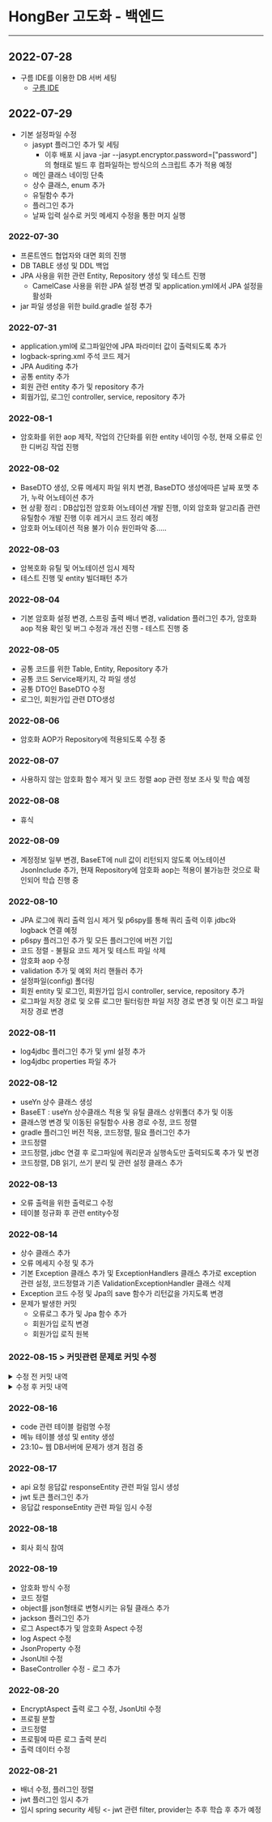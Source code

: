 # HongBer 고도화 - 백엔드
___
## 2022-07-28
+ 구름 IDE를 이용한 DB 서버 세팅
  + [구름 IDE](https://goorm.co)
## 2022-07-29
+ 기본 설정파일 수정
  + jasypt 플러그인 추가 및 세팅
    + 이후 배포 시 java -jar --jasypt.encryptor.password=["password"] 의 형태로 빌드 후 컴파일하는 방식으의 스크립트 추가 적용 예정
  + 메인 클래스 네이밍 단축
  + 상수 클래스, enum 추가
  + 유틸함수 추가
  + 플러그인 추가
  + 날짜 입력 실수로 커밋 메세지 수정을 통한 머지 실행
### 2022-07-30
+ 프론트엔드 협업자와 대면 회의 진행
+ DB TABLE 생성 및 DDL 백업
+ JPA 사용을 위한 관련 Entity, Repository 생성 및 테스트 진행
  + CamelCase 사용을 위한 JPA 설정 변경 및 application.yml에서 JPA 설정을 활성화
+ jar 파일 생성을 위한 build.gradle 설정 추가
### 2022-07-31
+ application.yml에 로그파일안에 JPA 파라미터 값이 출력되도록 추가
+ logback-spring.xml 주석 코드 제거
+ JPA Auditing 추가
+ 공통 entity 추가
+ 회원 관련 entity 추가 및 repository 추가
+ 회웝가입, 로그인 controller, service, repository 추가
### 2022-08-1
+ 암호화를 위한 aop 제작, 작업의 간단화를 위한 entity 네이밍 수정, 현재 오류로 인한 디버깅 작업 진행
### 2022-08-02
+ BaseDTO 생성, 오류 메세지 파일 위치 변경, BaseDTO 생성에따른 날짜 포맷 추가, 누락 어노테이션 추가
+ 현 상황 정리 : DB삽입전 암호화 어노테이션 개발 진행, 이외 암호화 알고리즘 관련 유틸함수 개발 진행 이후 레거시 코드 정리 예정
+ 암호화 어노테이션 적용 불가 이슈 원인파악 중.....
### 2022-08-03
+ 암복호화 유틸 및 어노테이션 임시 제작
+ 테스트 진행 및 entity 빌더패턴 추가
### 2022-08-04
+ 기본 암호화 설정 변경, 스프링 출력 배너 변경, validation 플러그인 추가, 암호화 aop 적용 확인 및 버그 수정과 개선 진행 - 테스트 진행 중
### 2022-08-05
+ 공통 코드를 위한 Table, Entity, Repository 추가
+ 공통 코드 Service패키지, 각 파일 생성
+ 공통 DTO인 BaseDTO 수정
+ 로그인, 회원가입 관련 DTO생성
### 2022-08-06
+ 암호화 AOP가 Repository에 적용되도록 수정 중
### 2022-08-07
+ 사용하지 않는 암호화 함수 제거 및 코드 정렬 aop 관련 정보 조사 및 학습 예정
### 2022-08-08
+ 휴식
### 2022-08-09
+ 계정정보 일부 변경, BaseET에 null 값이 리턴되지 않도록 어노테이션 JsonInclude 추가, 현재 Repository에 암호화 aop는 적용이 불가능한 것으로 확인되어 학습 진행 중
### 2022-08-10
+ JPA 로그에 쿼리 출력 임시 제거 및 p6spy를 통해 쿼리 출력 이후 jdbc와 logback 연결 예정
+ p6spy 플러그인 추가 및 모든 플러그인에 버전 기입
+ 코드 정렬 - 불필요 코드 제거 및 테스트 파일 삭제
+ 암호화 aop 수정
+ validation 추가 및 예외 처리 핸들러 추가
+ 설정파일(config) 폴더링
+ 회원 entity 및 로그인, 회원가입 임시 controller, service, repository 추가
+ 로그파일 저장 경로 및 오류 로그만 필터링한 파일 저장 경로 변경 및 이전 로그 파일 저장 경로 변경
### 2022-08-11
+ log4jdbc 플러그인 추가 및 yml 설정 추가
+ log4jdbc properties 파일 추가
### 2022-08-12
+ useYn 상수 클래스 생성
+ BaseET : useYn 상수클래스 적용 및 유틸 클래스 상위폴더 추가 및 이동
+ 클래스명 변경 및 이동된 유틸함수 사용 경로 수정, 코드 정렬
+ gradle 플러그인 버전 적용, 코드정렬, 필요 플러그인 추가
+ 코드정렬
+ 코드정렬, jdbc 연결 후 로그파일에 쿼리문과 실행속도만 출력되도록 추가 및 변경
+ 코드정렬, DB 읽기, 쓰기 분리 및 관련 설정 클래스 추가
### 2022-08-13
+ 오류 출력을 위한 출력로그 수정
+ 테이블 정규화 후 관련 entity수정
### 2022-08-14
+ 상수 클래스 추가
+ 오류 메세지 수정 및 추가
+ 기본 Exception 클래스 추가 및 ExceptionHandlers 클래스 추가로 exception 관련 설정, 코드정렬과 기존 ValidationExceptionHandler 클래스 삭제
+ Exception 코드 수정 및 Jpa의 save 함수가 리턴값을 가지도록 변경
+ 문제가 발생한 커밋
  + 오류로그 추가 및 Jpa 함수 추가
  + 회원가입 로직 변경
  + 회원가입 로직 원복
### 2022-08-15 > 커밋관련 문제로 커밋 수정
<details>
<summary>수정 전 커밋 내역</summary>
<div markdown="22_08_15_before">

+ ~~pbkdf2암호화 클래스 일부 수정~~
+ ~~암호화 aop 클래스 수정~~
+ ~~Jpa Exists 결과 상수 코드 추가~~
+ ~~회원가입 로직 수정 및 비밀번호 암호화 방식 변경~~
+ ~~로그 출력 임시 수정~~
+ ~~회원가입 관련 로직 추가~~
  + ~~이미 존재하는 닉네임 검사~~
  + ~~이미 존재하는 전화번호 검사~~
  + ~~이미 존재하는 이메일 검사~~
+ ~~불필요 코드 제거~~
+ ~~회원가입 검사 로직 추가~~
+ ~~validation 관련 exception 수정~~

</div>
</details>

<details>
<summary>수정 후 커밋 내역</summary>
<div markdown="22_08_15_after">

+ pbkdf2암호화 클래스 일부 수정
+ 암호화 aop 클래스 수정
+ 회원가입 로직 수정 및 비밀번호 암호화 방식 변경 및 네이밍 수정, 회원가입 검사 로직 추가
+ validation 관련 exception 수정
+ 에러 메세지 추가
+ 로그 출력 수정
+ 관련 파일 추가

</div>
</details>

### 2022-08-16
+ code 관련 테이블 컬럼명 수정
+ 메뉴 테이블 생성 및 entity 생성
+ 23:10~ 웹 DB서버에 문제가 생겨 점검 중
### 2022-08-17
+ api 요청 응답값 responseEntity 관련 파일 임시 생성
+ jwt 토큰 플러그인 추가
+ 응답값 responseEntity 관련 파일 임시 수정
### 2022-08-18
+ 회사 회식 참여
### 2022-08-19
+ 암호화 방식 수정
+ 코드 정렬
+ object를 json형태로 변형시키는 유틸 클래스 추가
+ jackson 플러그인 추가
+ 로그 Aspect추가 및 암호화 Aspect 수정
+ log Aspect 수정
+ JsonProperty 수정
+ JsonUtil 수정
+ BaseController 수정 - 로그 추가
### 2022-08-20
+ EncryptAspect 출력 로그 수정, JsonUtil 수정
+ 프로필 분할
+ 코드정렬
+ 프로필에 따른 로그 출력 분리
+ 출력 데이터 수정
### 2022-08-21
+ 배너 수정, 플러그인 정렬
+ jwt 플러그인 임시 추가
+ 임시 spring security 세팅 <- jwt 관련 filter, provider는 추후 학습 후 추가 예정